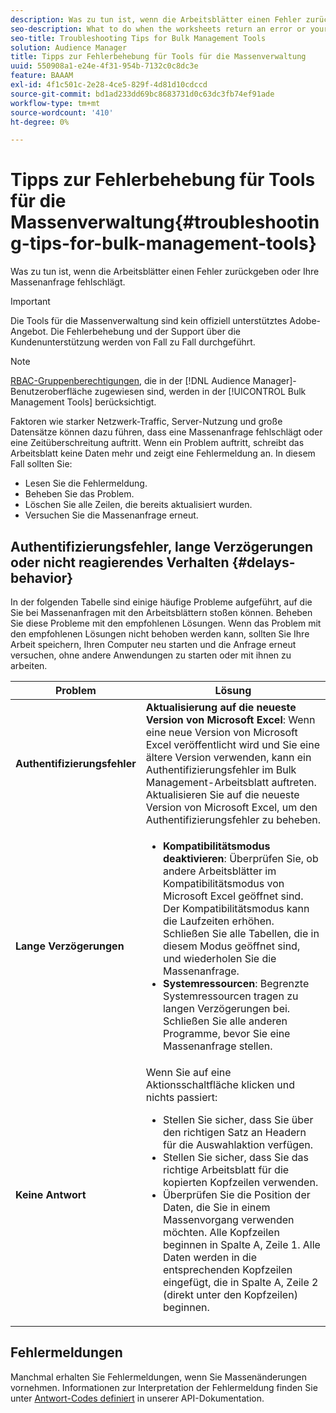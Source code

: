 ```yaml
---
description: Was zu tun ist, wenn die Arbeitsblätter einen Fehler zurückgeben oder Ihre Massenanfrage fehlschlägt.
seo-description: What to do when the worksheets return an error or your bulk request fails.
seo-title: Troubleshooting Tips for Bulk Management Tools
solution: Audience Manager
title: Tipps zur Fehlerbehebung für Tools für die Massenverwaltung
uuid: 550908a1-e24e-4f31-954b-7132c0c8dc3e
feature: BAAAM
exl-id: 4f1c501c-2e28-4ce5-829f-4d81d10cdccd
source-git-commit: bd1ad233dd69bc8683731d0c63dc3fb74ef91ade
workflow-type: tm+mt
source-wordcount: '410'
ht-degree: 0%

---
```


# Tipps zur Fehlerbehebung für Tools für die Massenverwaltung{#troubleshooting-tips-for-bulk-management-tools}

Was zu tun ist, wenn die Arbeitsblätter einen Fehler zurückgeben oder Ihre Massenanfrage fehlschlägt.

>[!IMPORTANT]
>
>Die Tools für die Massenverwaltung sind kein offiziell unterstütztes Adobe-Angebot. Die Fehlerbehebung und der Support über die Kundenunterstützung werden von Fall zu Fall durchgeführt.

<!-- 

<p>r_bulk_troubleshoot.xml </p>

 -->

>[!NOTE]
>
>[RBAC-Gruppenberechtigungen](../../features/administration/administration-overview.md), die in der [!DNL Audience Manager]-Benutzeroberfläche zugewiesen sind, werden in der [!UICONTROL Bulk Management Tools] berücksichtigt.

Faktoren wie starker Netzwerk-Traffic, Server-Nutzung und große Datensätze können dazu führen, dass eine Massenanfrage fehlschlägt oder eine Zeitüberschreitung auftritt. Wenn ein Problem auftritt, schreibt das Arbeitsblatt keine Daten mehr und zeigt eine Fehlermeldung an. In diesem Fall sollten Sie:

* Lesen Sie die Fehlermeldung.
* Beheben Sie das Problem.
* Löschen Sie alle Zeilen, die bereits aktualisiert wurden.
* Versuchen Sie die Massenanfrage erneut.

## Authentifizierungsfehler, lange Verzögerungen oder nicht reagierendes Verhalten {#delays-behavior}

In der folgenden Tabelle sind einige häufige Probleme aufgeführt, auf die Sie bei Massenanfragen mit den Arbeitsblättern stoßen können. Beheben Sie diese Probleme mit den empfohlenen Lösungen. Wenn das Problem mit den empfohlenen Lösungen nicht behoben werden kann, sollten Sie Ihre Arbeit speichern, Ihren Computer neu starten und die Anfrage erneut versuchen, ohne andere Anwendungen zu starten oder mit ihnen zu arbeiten.

<table id="table_AC6FB99402214A4EAC6E709465BB67AF"> 
 <thead> 
  <tr> 
   <th colname="col1" class="entry"> Problem </th> 
   <th colname="col2" class="entry"> Lösung </th> 
  </tr> 
 </thead>
 <tbody> 
  <tr> 
   <td colname="col1"> <b>Authentifizierungsfehler</b> </td> 
   <td colname="col2"> 
    <b>Aktualisierung auf die neueste Version von Microsoft Excel</b>: Wenn eine neue Version von Microsoft Excel veröffentlicht wird und Sie eine ältere Version verwenden, kann ein Authentifizierungsfehler im Bulk Management-Arbeitsblatt auftreten. Aktualisieren Sie auf die neueste Version von Microsoft Excel, um den Authentifizierungsfehler zu beheben.
</td> 
  </tr> 
  <tr> 
   <td colname="col1"> <b>Lange Verzögerungen</b> </td> 
   <td colname="col2"> 
    <ul id="ul_AA6F414024B2475AB1C0B46DC3FF0B36"> 
     <li id="li_ECC83AC39D7142519AA9A223DB8FCF23"> <b>Kompatibilitätsmodus deaktivieren</b>: Überprüfen Sie, ob andere Arbeitsblätter im Kompatibilitätsmodus von Microsoft Excel geöffnet sind. Der Kompatibilitätsmodus kann die Laufzeiten erhöhen. Schließen Sie alle Tabellen, die in diesem Modus geöffnet sind, und wiederholen Sie die Massenanfrage. </li> 
     <li id="li_234BFCF563234DE198884F33AB75280D"> <b>Systemressourcen</b>: Begrenzte Systemressourcen tragen zu langen Verzögerungen bei. Schließen Sie alle anderen Programme, bevor Sie eine Massenanfrage stellen. </li> 
    </ul> </td> 
  </tr> 
  <tr> 
   <td colname="col1"> <b>Keine Antwort</b> </td> 
   <td colname="col2">Wenn Sie auf eine Aktionsschaltfläche klicken und nichts passiert: 
    <ul id="ul_142E63CDD556414AB639E51734FEDBCF"> 
     <li id="li_DBB6C819603D46B5AECC9C854FDAFDF1">Stellen Sie sicher, dass Sie über den richtigen Satz an Headern für die Auswahlaktion verfügen. </li> 
     <li id="li_391C9031907A4085BDAD42054960045C">Stellen Sie sicher, dass Sie das richtige Arbeitsblatt für die kopierten Kopfzeilen verwenden. </li> 
     <li id="li_76A7241989204933858621FAAB5C3408">Überprüfen Sie die Position der Daten, die Sie in einem Massenvorgang verwenden möchten. Alle Kopfzeilen beginnen in Spalte A, Zeile 1. Alle Daten werden in die entsprechenden Kopfzeilen eingefügt, die in Spalte A, Zeile 2 (direkt unter den Kopfzeilen) beginnen. </li> 
    </ul> </td> 
  </tr> 
 </tbody> 
</table>

## Fehlermeldungen

Manchmal erhalten Sie Fehlermeldungen, wenn Sie Massenänderungen vornehmen. Informationen zur Interpretation der Fehlermeldung finden Sie unter [Antwort-Codes definiert](/help/using/api/rest-api-main/aam-api-getting-started.md) in unserer API-Dokumentation.
